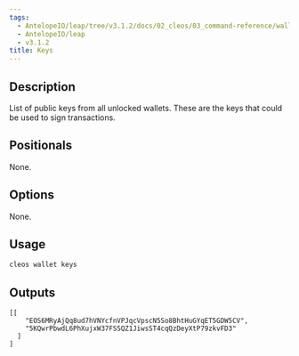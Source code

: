 ```yaml
---
tags:
  - AntelopeIO/leap/tree/v3.1.2/docs/02_cleos/03_command-reference/wallet/keys.md
  - AntelopeIO/leap
  - v3.1.2
title: Keys
---
```

## Description

List of public keys from all unlocked wallets. These are the keys that could be used to sign transactions.

## Positionals
None.
## Options
None.
## Usage


```sh
cleos wallet keys
```

## Outputs


```console
[[
    "EOS6MRyAjQq8ud7hVNYcfnVPJqcVpscN5So8BhtHuGYqET5GDW5CV",
    "5KQwrPbwdL6PhXujxW37FSSQZ1JiwsST4cqQzDeyXtP79zkvFD3"
  ]
]
```
